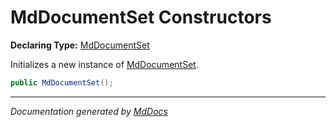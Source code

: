 # MdDocumentSet Constructors

**Declaring Type:** [MdDocumentSet](../index.md)

Initializes a new instance of [MdDocumentSet](../index.md).

```csharp
public MdDocumentSet();
```
___

*Documentation generated by [MdDocs](https://github.com/ap0llo/mddocs)*
